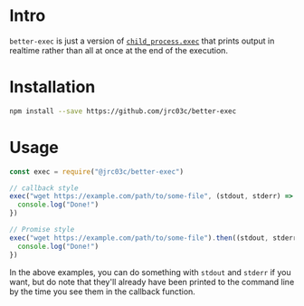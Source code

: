 # Intro

`better-exec` is just a version of [`child_process.exec`](https://nodejs.org/api/child_process.html#child_processexeccommand-options-callback) that prints output in realtime rather than all at once at the end of the execution.

# Installation

```bash
npm install --save https://github.com/jrc03c/better-exec
```

# Usage

```js
const exec = require("@jrc03c/better-exec")

// callback style
exec("wget https://example.com/path/to/some-file", (stdout, stderr) => {
  console.log("Done!")
})

// Promise style
exec("wget https://example.com/path/to/some-file").then((stdout, stderr) => {
  console.log("Done!")
})
```

In the above examples, you can do something with `stdout` and `stderr` if you want, but do note that they'll already have been printed to the command line by the time you see them in the callback function.
